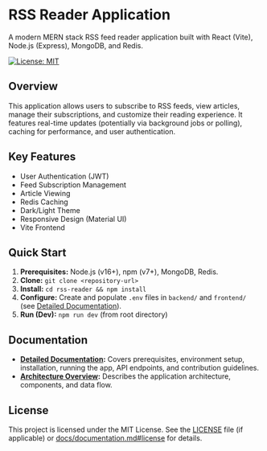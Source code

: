 # RSS Reader Application

A modern MERN stack RSS feed reader application built with React (Vite), Node.js (Express), MongoDB, and Redis.

[![License: MIT](https://img.shields.io/badge/License-MIT-yellow.svg)](https://opensource.org/licenses/MIT)

## Overview

This application allows users to subscribe to RSS feeds, view articles, manage their subscriptions, and customize their reading experience. It features real-time updates (potentially via background jobs or polling), caching for performance, and user authentication.

## Key Features

*   User Authentication (JWT)
*   Feed Subscription Management
*   Article Viewing
*   Redis Caching
*   Dark/Light Theme
*   Responsive Design (Material UI)
*   Vite Frontend

## Quick Start

1.  **Prerequisites:** Node.js (v16+), npm (v7+), MongoDB, Redis.
2.  **Clone:** `git clone <repository-url>`
3.  **Install:** `cd rss-reader && npm install`
4.  **Configure:** Create and populate `.env` files in `backend/` and `frontend/` (see [Detailed Documentation](docs/documentation.md#environment-variables)).
5.  **Run (Dev):** `npm run dev` (from root directory)

## Documentation

*   **[Detailed Documentation](docs/documentation.md):** Covers prerequisites, environment setup, installation, running the app, API endpoints, and contribution guidelines.
*   **[Architecture Overview](docs/architecture.md):** Describes the application architecture, components, and data flow.

## License

This project is licensed under the MIT License. See the [LICENSE](LICENSE) file (if applicable) or [docs/documentation.md#license](docs/documentation.md#license) for details. 